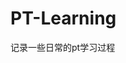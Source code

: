 


























































































# PT-Learning
记录一些日常的pt学习过程
